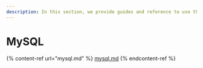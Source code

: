 ```yaml
---
description: In this section, we provide guides and reference to use the MySQL connector.
---
```


# MySQL

{% content-ref url="mysql.md" %}
[mysql.md](mysql.md)
{% endcontent-ref %}
